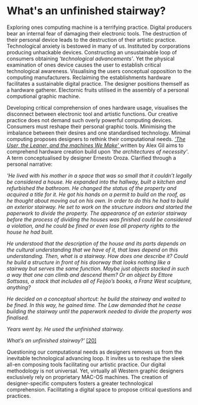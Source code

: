 # What's an unfinished stairway?
Exploring ones computing machine is a terrifying practice. Digital producers bear an internal fear of damaging their electronic tools. The destruction of their personal device leads to the destruction of their artistic practice. Technological anxiety is bestowed in many of us. Instituted by corporations producing unhackable devices. Constructing an unsustainable loop of consumers obtaining *'technological advancements'*. Yet the physical examination of ones device causes the user to establish critical technological awareness. Visualising the users conceptual opposition to the computing manufacturers. Reclaiming the establishments hardware facilitates a sustainable digital practice. The designer positions themself as a hardware gatherer. Electornic fruits utilised in the assembly of a personal computional graphic machine. 



Developing critical comprehension of ones hardware usage, visualises the disconnect between electronic tool and artistic functions. Our creative practice does not demand such overly powerful computing devices. Consumers must reshape their personal graphic tools. Minimising the imbalance between their desires and one standardised technology. Minimal computing proposes designers to rethink their computational needs. <a href=https://go-dh.github.io/mincomp/thoughts/2015/05/21/user-vs-learner/> *'The User, the Leaner, and the machines We Make'* </a> written by Alex Gil aims to comprehend hardware creation build upon *'the architectures of necessity'*. A term conceptualised by designer Ernesto Oroza. Clarified through a personal narrative: 



*'He lived with his mother in a space that was so small that it couldn’t legally be considered a house. He expanded into the hallway, built a kitchen and refurbished the bathroom. He changed the status of the property and acquired a title for it. He got his hands on a permit to build on the roof, as he thought about moving out on his own. In order to do this he had to build an exterior stairway. He set to work on the structure indoors and started the paperwork to divide the property. The appearance of an exterior stairway before the process of dividing the houses was finished could be considered a violation, and he could be fined or even lose all property rights to the house he had built.* 


*He understood that the description of the house and its parts depends on the cultural understanding that we have of it, that laws depend on this understanding. Then, what is a stairway. How does one describe it? Could he build a structure in front of his doorway that looks nothing like a stairway but serves the same function. Maybe just objects stacked in such a way that one can climb and descend them? Or an object by Ettore Sottsass, a stack that includes all of Feijóo’s books, a Franz West sculpture, anything?*
 

*He decided on a conceptual shortcut: he build the stairway and waited to be fined. In this way, he gained time. The Law demanded that he cease building the stairway until the paperwork needed to divide the property was finalised.* 


*Years went by. He used the unfinished stairway.* 


*What’s an unfinished stairway?'* <a href="https://go-dh.github.io/mincomp/thoughts/2015/05/21/user-vs-learner/" target=“_blank”>[20]</a>


Questioning our computational needs as designers removes us from the inevitable technological advancing loop. It invites us to reshape the sleek all-en composing tools facilitating our artistic practice. Our digital methodology is not universal. Yet, virtually all Western graphic designers exclusively rely on proprietary MAC-OS machines. The creation of designer-specific computers fosters a greater technological comprehension. Facilitating a digital space to propose critical questions and practices.  
